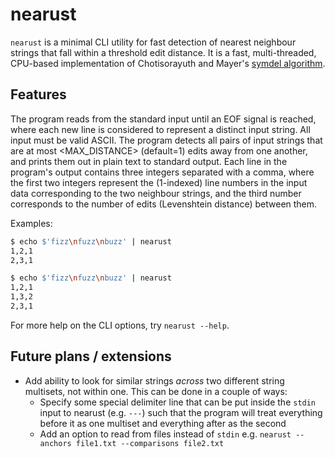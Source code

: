 # nearust
`nearust` is a minimal CLI utility for fast detection of nearest neighbour strings that fall within a threshold edit distance.
It is a fast, multi-threaded, CPU-based implementation of Chotisorayuth and Mayer's [symdel algorithm](https://arxiv.org/abs/2403.09010v1).

## Features
The program reads from the standard input until an EOF signal is reached, where each new line is considered to represent a distinct input string. 
All input must be valid ASCII.
The program detects all pairs of input strings that are at most <MAX_DISTANCE> (default=1) edits away from one another, and prints them out in plain text to standard output.
Each line in the program's output contains three integers separated with a comma, where the first two integers represent the (1-indexed) line numbers in the input data corresponding to the two neighbour strings, and the third number corresponds to the number of edits (Levenshtein distance) between them.

Examples:

```bash
$ echo $'fizz\nfuzz\nbuzz' | nearust
1,2,1
2,3,1
```

```bash
$ echo $'fizz\nfuzz\nbuzz' | nearust
1,2,1
1,3,2
2,3,1
```

For more help on the CLI options, try `nearust --help`.

## Future plans / extensions
- Add ability to look for similar strings *across* two different string multisets, not within one. This can be done in a couple of ways:
    * Specify some special delimiter line that can be put inside the `stdin` input to nearust (e.g. `---`) such that the program will treat everything before it as one multiset and everything after as the second
    * Add an option to read from files instead of `stdin` e.g. `nearust --anchors file1.txt --comparisons file2.txt`
